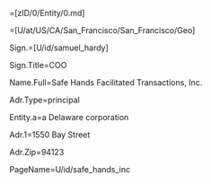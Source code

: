 =[zID/0/Entity/0.md]

=[U/at/US/CA/San_Francisco/San_Francisco/Geo]

Sign.=[U/id/samuel_hardy]

Sign.Title=COO

Name.Full=Safe Hands Facilitated Transactions, Inc.

Adr.Type=principal

Entity.a=a Delaware corporation

Adr.1=1550 Bay Street

Adr.Zip=94123

PageName=U/id/safe_hands_inc
